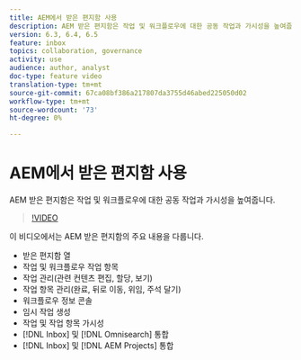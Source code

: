 ```yaml
---
title: AEM에서 받은 편지함 사용
description: AEM 받은 편지함은 작업 및 워크플로우에 대한 공동 작업과 가시성을 높여줍니다.
version: 6.3, 6.4, 6.5
feature: inbox
topics: collaboration, governance
activity: use
audience: author, analyst
doc-type: feature video
translation-type: tm+mt
source-git-commit: 67ca08bf386a217807da3755d46abed225050d02
workflow-type: tm+mt
source-wordcount: '73'
ht-degree: 0%

---
```



# AEM에서 받은 편지함 사용

AEM 받은 편지함은 작업 및 워크플로우에 대한 공동 작업과 가시성을 높여줍니다.

>[!VIDEO](https://video.tv.adobe.com/v/16827/?quality=12&learn=on)

이 비디오에서는 AEM 받은 편지함의 주요 내용을 다룹니다.

* 받은 편지함 열
* 작업 및 워크플로우 작업 항목
* 작업 관리(관련 컨텐츠 편집, 할당, 보기)
* 작업 항목 관리(완료, 뒤로 이동, 위임, 주석 달기)
* 워크플로우 정보 콘솔
* 임시 작업 생성
* 작업 및 작업 항목 가시성
* [!DNL Inbox] 및 [!DNL Omnisearch] 통합
* [!DNL Inbox] 및 [!DNL AEM Projects] 통합
